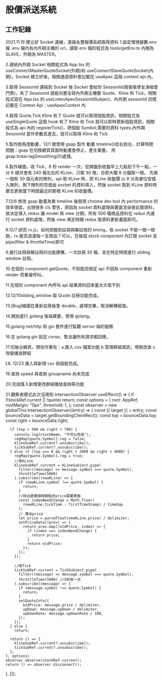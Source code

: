 # 股價派送系統

## 工作記錄

2021.11.19 建立好 Socket 連線，連接永豐報價系統取得資料 1.設定環境變數.env 檔
.env 檔內有內外期主機的 url，讀取 env 檔的程式為 tools/getEnv.ts
內期為 SLAVE，外期為 MASTER。

2.連結內外期 Socket
相關程式為 App.tsx 的 useConnectMasterQuoteSocket(外期)和 useConnectSlaveQuoteSocket(內期)，Socket 建立好後，相關通道資料會記載在 useApex 這個 context api 內。

3.取得 SessionId
連結到 Socket 後 Socket 會給你 SessionId(兩張張學友演唱會門票)，有了 SessionId 就能向豐全球內外期主機要 Quote、Kline 和 Tick，相關程式寫在 App.tsx 的 useListenApexSessionIdSubject，內外期 sessionId 同樣記載在 Context Api：useApexContext 內

4.取得 Quote,Tick,Kline
有了 Quote 就可以取得個股資訊，相關程式為 useSingleQuote 這個 hook
有了 Kline 和 Tick 就可以即時更新個股資訊，相關程式為 api 內的 registerTick()，把個股 Symbol,需要的資料 types,內外期 SessionId 當作參數丟進去，就可以取得 Kline 和 Tick

5.製作跑馬燈動畫，12/1 號使用 gsap 製作
動畫 timeline()從右到左，計算時間
問題：gsap 在切換網頁頁面時動畫會停止，產生重疊。
用 gsap.ticker.lagSmoothing(0)處理。

6.製作線圖，收 Tick，8 秒 render 一次，從開盤到收盤早上九點到下午一點，一分 K 總共會有 240 根左右的 KLine，只取 30 根，亦即大概 8 分鐘取一根。
先做一個有 30 個元素的陣列，api 取 KLine 時，把 KLine 收盤價 以 8 分為單位安插入陣列，剩下陣列的空值由 socket 的資料填入，然後 socket 取到 KLine 資料時要去更換當下時間最近的那根 KLine 的收盤價。

7.12/6 修改 gsap 動畫為單 timeline 後發現 chrome dev tool 內 performance 的效率很低，出現很多 cls 警告，原因為 socket 資料處理與畫面渲染彼此搶資料，故決定導入 redux 讓 model 與 view 分開，所有 500 檔商品資料在 redux 內進行 socket 資料處理，然後 view 再定時跟 redux 取資料更新畫面即可。

8.12/7 研究 rx.js，如何把握到註冊與解註冊的 timing，收 socket 不能一根一根跑，rx 能否過濾每一支商品？可以，在每個 stock component 內訂閱 socket 並 pipe(filter & throttleTime)即可

9.進行註冊與解註冊的功能建構，一次註冊 30 檔，並在特定時間進行 sliding window 註冊。

10.在個別 component getQuote，不知能否限定 api 不因為 component 重新 render 而重複呼叫。

11.在個別 component 內呼叫 api 結果資料回來量太大取不到

12.12/10sliding_window 取 Quote 註冊功能完成。

13.[Bug]線圖在重新註冊後會 double，處理完畢，取消解構賦值。

14.開始進行 golang 後端建置，使用 golang。

15.golang net/http 和 gin 套件進行監聽 server 端的服務

16.在 golang gin 設定 corse，暫且讓所有請求都回應。

17.切後台網頁，預估作業有：a.匯入 csv 檔案功能 b.管理群組資訊，增刪改查 c.改變播放群組

18. 12/23 匯入與新增 csv 與個股完成。

19.查詢 speed 與查詢 groupname 尚未完成

20.完成匯入新增更改群組播放查詢等功能

21.觀察者模式此次沒用到
intersectionObserver
useEffect(() => {
if (!stockRef.current || !quote) return;
const options = {
root: AppRef,
rootMargin: "0px",
threshold: 1,
};
const observer = new globalThis.IntersectionObserver((entry) => {
const [{ target }] = entry;
const bounceData = target.getBoundingClientRect();
const top = bounceData.top;
const right = bounceData.right;

      if (top > 500 && right < 700) {
        console.log(stockName, "不可以色色");
        regMap[quote.Symbol].reg = false;
        klineSubRef.current?.unsubscribe();
        tickSubRef.current?.unsubscribe();
      } else if (top === 0 && right > 2000 && right < 4000) {
        regMap[quote.Symbol].reg = true;
        //收KLine
        klineSubRef.current = KLineSubject.pipe(
          filter((message) => message.symbol === quote.Symbol),
          throttleTime(5000)
        ).subscribe((newKLine) => {
          if (newKLine.symbol !== quote.Symbol) {
            return;
          }
          //找出是哪個時間點的price需要更換
          const indexNeedChange = Math.floor(
            (newKLine.tickTime - firstTimeStamp) / timeGap
          );
          // 算出price
          let price = parseFloat(newKLine.price) / delimiter;
          setPriceData((prev) => {
            return prev.map((oldPrice, index) => {
              if (index === indexNeedChange) {
                return price;
              }
              return oldPrice;
            });
          });
        });

        //收Tick
        tickSubRef.current = TickSubject.pipe(
          filter((message) => message.symbol === quote.Symbol),
          throttleTime(5000) //5秒收一次
        ).subscribe((message) => {
          if (message.symbol !== quote.Symbol) {
            return;
          }
          setQuoteInfo({
            bidPrice: message.price / delimiter,
            upDown: message.upDown / delimiter,
            upDownRate: message.upDownRate / 100,
          });
        });
      } else {
        return;

      return () => {
        klineSubRef.current?.unsubscribe();
        tickSubRef.current?.unsubscribe();
      };
    }, options)
    observer.observe(stockRef.current);
    return () => observer.disconnect();

}, []);
